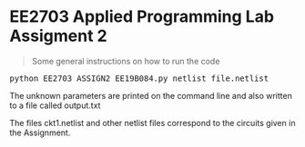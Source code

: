 # EE2703 Applied Programming Lab Assigment 2

> Some general instructions on how to run the code

<pre>
python EE2703_ASSIGN2_EE19B084.py netlist_file.netlist
</pre>

<p>
The unknown parameters are printed on the command line and also written to a file called output.txt
</p>

<p>
The files ckt1.netlist and other netlist files correspond to the circuits given in the Assignment.
</p>